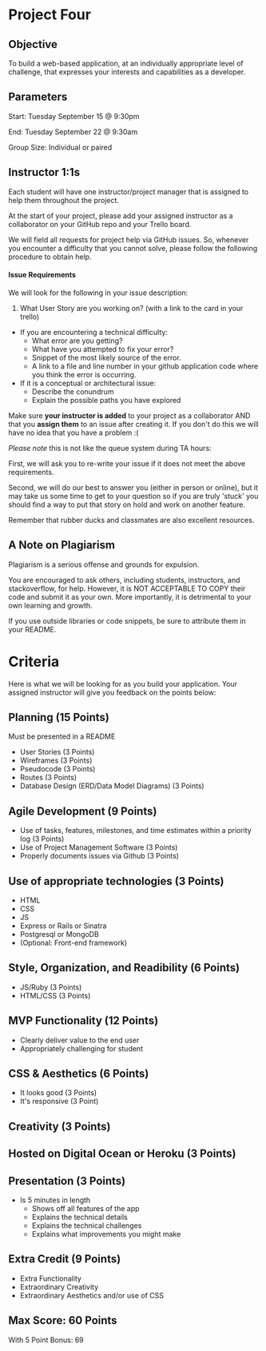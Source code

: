 # Project Four

## Objective

To build a web-based application, at an individually appropriate level of challenge, that expresses your interests and capabilities as a developer.

## Parameters

Start: Tuesday September 15 @ 9:30pm

End: Tuesday September 22 @ 9:30am

Group Size: Individual or paired

## Instructor 1:1s

Each student will have one instructor/project manager that is assigned to help them throughout the project.

At the start of your project, please add your assigned instructor as a collaborator on your GitHub repo and your Trello board.

We will field all requests for project help via GitHub issues. So, whenever you encounter a difficulty that you cannot solve, please follow the following procedure to obtain help.

#### Issue Requirements

We will look for the following in your issue description:

1. What User Story are you working on? (with a link to the card in your trello)
* If you are encountering a technical difficulty:
  * What error are you getting?
  * What have you attempted to fix your error?
  * Snippet of the most likely source of the error.
  * A link to a file and line number in your github application code where you think the error is occurring.
* If it is a conceptual or architectural issue:
  * Describe the conundrum
  * Explain the possible paths you have explored

Make sure **your instructor is added** to your project as a collaborator AND that you **assign them** to an issue after creating it. If you don't do this we will have no idea that you have a problem :(

*Please note* this is not like the queue system during TA hours:

First, we will ask you to re-write your issue if it does not meet the above requirements.

Second, we will do our best to answer you (either in person or online), but it may take us some time to get to your question so if you are truly 'stuck' you should find a way to put that story on hold and work on another feature.

Remember that rubber ducks and classmates are also excellent resources.


## A Note on Plagiarism
Plagiarism is a serious offense and grounds for expulsion.

You are encouraged to ask others, including students, instructors, and stackoverflow, for help. However, it is NOT ACCEPTABLE TO COPY their code and submit it as your own. More importantly, it is detrimental to your own learning and growth.

If you use outside libraries or code snippets, be sure to attribute them in your README.

# Criteria

Here is what we will be looking for as you build your application. Your assigned instructor will give you feedback on the points below:

## Planning (15 Points)
Must be presented in a README

- User Stories (3 Points)
- Wireframes (3 Points)
- Pseudocode (3 Points)
- Routes (3 Points)
- Database Design (ERD/Data Model Diagrams) (3 Points)


## Agile Development (9 Points)

- Use of tasks, features, milestones, and time estimates within a priority log (3 Points)
- Use of Project Management Software (3 Points)
- Properly documents issues via Github (3 Points)

## Use of appropriate technologies (3 Points)

- HTML
- CSS
- JS
- Express or Rails or Sinatra
- Postgresql or MongoDB
- (Optional: Front-end framework)

## Style, Organization, and Readibility (6 Points)

- JS/Ruby (3 Points)
- HTML/CSS (3 Points)


## MVP Functionality (12 Points)

- Clearly deliver value to the end user
- Appropriately challenging for student

## CSS & Aesthetics (6 Points)

- It looks good (3 Points)
- It's responsive (3 Point)

## Creativity (3 Points)

## Hosted on Digital Ocean or Heroku (3 Points)

## Presentation (3 Points)

- Is 5 minutes in length
     - Shows off all features of the app
     - Explains the technical details
     - Explains the technical challenges
     - Explains what improvements you might make

## Extra Credit (9 Points)
- Extra Functionality
- Extraordinary Creativity
- Extraordinary Aesthetics and/or use of CSS

## Max Score: 60 Points
With 5 Point Bonus: 69
